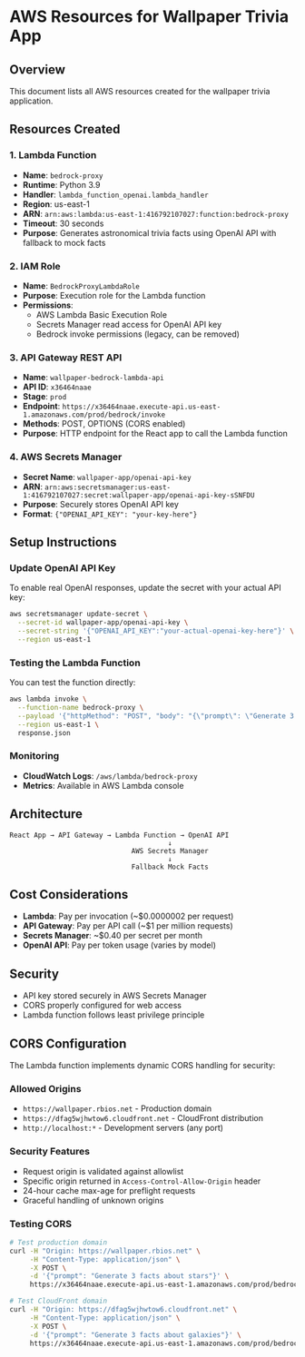 # AWS Resources for Wallpaper Trivia App

## Overview
This document lists all AWS resources created for the wallpaper trivia application.

## Resources Created

### 1. Lambda Function
- **Name**: `bedrock-proxy`
- **Runtime**: Python 3.9
- **Handler**: `lambda_function_openai.lambda_handler`
- **Region**: us-east-1
- **ARN**: `arn:aws:lambda:us-east-1:416792107027:function:bedrock-proxy`
- **Timeout**: 30 seconds
- **Purpose**: Generates astronomical trivia facts using OpenAI API with fallback to mock facts

### 2. IAM Role
- **Name**: `BedrockProxyLambdaRole`
- **Purpose**: Execution role for the Lambda function
- **Permissions**:
  - AWS Lambda Basic Execution Role
  - Secrets Manager read access for OpenAI API key
  - Bedrock invoke permissions (legacy, can be removed)

### 3. API Gateway REST API
- **Name**: `wallpaper-bedrock-lambda-api`
- **API ID**: `x36464naae`
- **Stage**: `prod`
- **Endpoint**: `https://x36464naae.execute-api.us-east-1.amazonaws.com/prod/bedrock/invoke`
- **Methods**: POST, OPTIONS (CORS enabled)
- **Purpose**: HTTP endpoint for the React app to call the Lambda function

### 4. AWS Secrets Manager
- **Secret Name**: `wallpaper-app/openai-api-key`
- **ARN**: `arn:aws:secretsmanager:us-east-1:416792107027:secret:wallpaper-app/openai-api-key-sSNFDU`
- **Purpose**: Securely stores OpenAI API key
- **Format**: `{"OPENAI_API_KEY": "your-key-here"}`

## Setup Instructions

### Update OpenAI API Key
To enable real OpenAI responses, update the secret with your actual API key:

```bash
aws secretsmanager update-secret \
  --secret-id wallpaper-app/openai-api-key \
  --secret-string '{"OPENAI_API_KEY":"your-actual-openai-key-here"}' \
  --region us-east-1
```

### Testing the Lambda Function
You can test the function directly:

```bash
aws lambda invoke \
  --function-name bedrock-proxy \
  --payload '{"httpMethod": "POST", "body": "{\"prompt\": \"Generate 3 facts about Eagle Nebula\"}"}' \
  --region us-east-1 \
  response.json
```

### Monitoring
- **CloudWatch Logs**: `/aws/lambda/bedrock-proxy`
- **Metrics**: Available in AWS Lambda console

## Architecture
```
React App → API Gateway → Lambda Function → OpenAI API
                                       ↓
                              AWS Secrets Manager
                                       ↓ 
                              Fallback Mock Facts
```

## Cost Considerations
- **Lambda**: Pay per invocation (~$0.0000002 per request)
- **API Gateway**: Pay per API call (~$1 per million requests)
- **Secrets Manager**: ~$0.40 per secret per month
- **OpenAI API**: Pay per token usage (varies by model)

## Security
- API key stored securely in AWS Secrets Manager
- CORS properly configured for web access
- Lambda function follows least privilege principle

## CORS Configuration

The Lambda function implements dynamic CORS handling for security:

### Allowed Origins
- `https://wallpaper.rbios.net` - Production domain
- `https://dfag5wjhwtow6.cloudfront.net` - CloudFront distribution  
- `http://localhost:*` - Development servers (any port)

### Security Features
- Request origin is validated against allowlist
- Specific origin returned in `Access-Control-Allow-Origin` header
- 24-hour cache max-age for preflight requests
- Graceful handling of unknown origins

### Testing CORS
```bash
# Test production domain
curl -H "Origin: https://wallpaper.rbios.net" \
     -H "Content-Type: application/json" \
     -X POST \
     -d '{"prompt": "Generate 3 facts about stars"}' \
     https://x36464naae.execute-api.us-east-1.amazonaws.com/prod/bedrock/invoke

# Test CloudFront domain  
curl -H "Origin: https://dfag5wjhwtow6.cloudfront.net" \
     -H "Content-Type: application/json" \
     -X POST \
     -d '{"prompt": "Generate 3 facts about galaxies"}' \
     https://x36464naae.execute-api.us-east-1.amazonaws.com/prod/bedrock/invoke
```
